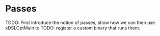 # Passes

TODO: First introduce the notion of passes, show how we can then use xDSLOptMain to
TODO: register a custom binary that runs them.
